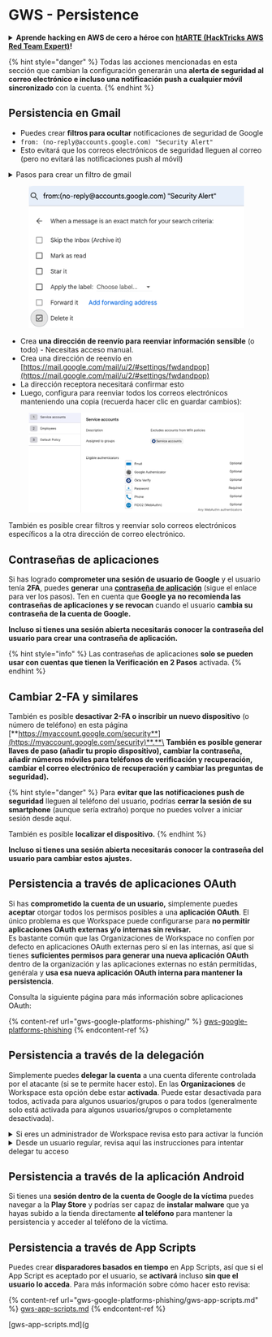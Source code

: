 # GWS - Persistence

<details>

<summary><strong>Aprende hacking en AWS de cero a héroe con</strong> <a href="https://training.hacktricks.xyz/courses/arte"><strong>htARTE (HackTricks AWS Red Team Expert)</strong></a><strong>!</strong></summary>

Otras formas de apoyar a HackTricks:

* Si quieres ver a tu **empresa anunciada en HackTricks** o **descargar HackTricks en PDF** revisa los [**PLANES DE SUSCRIPCIÓN**](https://github.com/sponsors/carlospolop)!
* Consigue el [**merchandising oficial de PEASS & HackTricks**](https://peass.creator-spring.com)
* Descubre [**La Familia PEASS**](https://opensea.io/collection/the-peass-family), nuestra colección de [**NFTs**](https://opensea.io/collection/the-peass-family) exclusivos
* **Únete al** 💬 [**grupo de Discord**](https://discord.gg/hRep4RUj7f) o al [**grupo de telegram**](https://t.me/peass) o **sígueme** en **Twitter** 🐦 [**@carlospolopm**](https://twitter.com/carlospolopm)**.**
* **Comparte tus trucos de hacking enviando PRs a los repositorios de github** [**HackTricks**](https://github.com/carlospolop/hacktricks) y [**HackTricks Cloud**](https://github.com/carlospolop/hacktricks-cloud).

</details>

{% hint style="danger" %}
Todas las acciones mencionadas en esta sección que cambian la configuración generarán una **alerta de seguridad al correo electrónico e incluso una notificación push a cualquier móvil sincronizado** con la cuenta.
{% endhint %}

## **Persistencia en Gmail**

* Puedes crear **filtros para ocultar** notificaciones de seguridad de Google
* `from: (no-reply@accounts.google.com) "Security Alert"`
* Esto evitará que los correos electrónicos de seguridad lleguen al correo (pero no evitará las notificaciones push al móvil)

<details>

<summary>Pasos para crear un filtro de gmail</summary>

(Instrucciones de [**aquí**](https://support.google.com/mail/answer/6579))

1. Abre [Gmail](https://mail.google.com/).
2. En el cuadro de búsqueda en la parte superior, haz clic en Mostrar opciones de búsqueda ![photos tune](https://lh3.googleusercontent.com/cD6YR\_YvqXqNKxrWn2NAWkV6tjJtg8vfvqijKT1\_9zVCrl2sAx9jROKhLqiHo2ZDYTE=w36) .
3. Introduce tus criterios de búsqueda. Si quieres comprobar que tu búsqueda es correcta, mira qué correos electrónicos aparecen haciendo clic en **Buscar**.
4. En la parte inferior de la ventana de búsqueda, haz clic en **Crear filtro**.
5. Elige lo que te gustaría que hiciera el filtro.
6. Haz clic en **Crear filtro**.

Revisa tu filtro actual (para eliminarlos) en [https://mail.google.com/mail/u/0/#settings/filters](https://mail.google.com/mail/u/0/#settings/filters)

</details>

<figure><img src="../../.gitbook/assets/image (142).png" alt=""><figcaption></figcaption></figure>

* Crea **una dirección de reenvío para reenviar información sensible** (o todo) - Necesitas acceso manual.
* Crea una dirección de reenvío en [https://mail.google.com/mail/u/2/#settings/fwdandpop](https://mail.google.com/mail/u/2/#settings/fwdandpop)
* La dirección receptora necesitará confirmar esto
* Luego, configura para reenviar todos los correos electrónicos manteniendo una copia (recuerda hacer clic en guardar cambios):

<figure><img src="../../.gitbook/assets/image (143).png" alt=""><figcaption></figcaption></figure>

También es posible crear filtros y reenviar solo correos electrónicos específicos a la otra dirección de correo electrónico.

## Contraseñas de aplicaciones

Si has logrado **comprometer una sesión de usuario de Google** y el usuario tenía **2FA**, puedes **generar** una [**contraseña de aplicación**](https://support.google.com/accounts/answer/185833?hl=en) (sigue el enlace para ver los pasos). Ten en cuenta que **Google ya no recomienda las contraseñas de aplicaciones y se revocan** cuando el usuario **cambia su contraseña de la cuenta de Google.**

**Incluso si tienes una sesión abierta necesitarás conocer la contraseña del usuario para crear una contraseña de aplicación.**

{% hint style="info" %}
Las contraseñas de aplicaciones **solo se pueden usar con cuentas que tienen la Verificación en 2 Pasos** activada.
{% endhint %}

## Cambiar 2-FA y similares

También es posible **desactivar 2-FA o inscribir un nuevo dispositivo** (o número de teléfono) en esta página [**https://myaccount.google.com/security**](https://myaccount.google.com/security)**.**\
**También es posible generar llaves de paso (añadir tu propio dispositivo), cambiar la contraseña, añadir números móviles para teléfonos de verificación y recuperación, cambiar el correo electrónico de recuperación y cambiar las preguntas de seguridad).**

{% hint style="danger" %}
Para **evitar que las notificaciones push de seguridad** lleguen al teléfono del usuario, podrías **cerrar la sesión de su smartphone** (aunque sería extraño) porque no puedes volver a iniciar sesión desde aquí.

También es posible **localizar el dispositivo.**
{% endhint %}

**Incluso si tienes una sesión abierta necesitarás conocer la contraseña del usuario para cambiar estos ajustes.**

## Persistencia a través de aplicaciones OAuth

Si has **comprometido la cuenta de un usuario,** simplemente puedes **aceptar** otorgar todos los permisos posibles a una **aplicación OAuth**. El único problema es que Workspace puede configurarse para **no permitir aplicaciones OAuth externas y/o internas sin revisar.**\
Es bastante común que las Organizaciones de Workspace no confíen por defecto en aplicaciones OAuth externas pero sí en las internas, así que si tienes **suficientes permisos para generar una nueva aplicación OAuth** dentro de la organización y las aplicaciones externas no están permitidas, genérala y **usa esa nueva aplicación OAuth interna para mantener la persistencia**.

Consulta la siguiente página para más información sobre aplicaciones OAuth:

{% content-ref url="gws-google-platforms-phishing/" %}
[gws-google-platforms-phishing](gws-google-platforms-phishing/)
{% endcontent-ref %}

## Persistencia a través de la delegación

Simplemente puedes **delegar la cuenta** a una cuenta diferente controlada por el atacante (si se te permite hacer esto). En las **Organizaciones** de Workspace esta opción debe estar **activada**. Puede estar desactivada para todos, activada para algunos usuarios/grupos o para todos (generalmente solo está activada para algunos usuarios/grupos o completamente desactivada).

<details>

<summary>Si eres un administrador de Workspace revisa esto para activar la función</summary>

(Información [copiada de la documentación](https://support.google.com/a/answer/7223765))

Como administrador de tu organización (por ejemplo, tu trabajo o escuela), controlas si los usuarios pueden delegar acceso a su cuenta de Gmail. Puedes permitir que todos tengan la opción de delegar su cuenta. O, solo permitir que personas en ciertos departamentos configuren la delegación. Por ejemplo, puedes:

* Añadir un asistente administrativo como delegado en tu cuenta de Gmail para que puedan leer y enviar correos electrónicos en tu nombre.
* Añadir un grupo, como tu departamento de ventas, en Grupos como delegado para dar acceso a todos a una cuenta de Gmail.

Los usuarios solo pueden delegar acceso a otro usuario en la misma organización, independientemente de su dominio o su unidad organizativa.

#### Límites y restricciones de delegación

* Opción **Permitir a los usuarios otorgar acceso a su buzón a un grupo de Google**: Para usar esta opción, debe estar habilitada para la OU de la cuenta delegada y para la OU de cada miembro del grupo. Los miembros del grupo que pertenecen a una OU sin esta opción habilitada no pueden acceder a la cuenta delegada.
* Con un uso típico, 40 usuarios delegados pueden acceder a una cuenta de Gmail al mismo tiempo. Un uso por encima del promedio por parte de uno o más delegados podría reducir este número.
* Los procesos automatizados que acceden frecuentemente a Gmail también podrían reducir el número de delegados que pueden acceder a una cuenta al mismo tiempo. Estos procesos incluyen APIs o extensiones de navegador que acceden a Gmail con frecuencia.
* Una sola cuenta de Gmail admite hasta 1,000 delegados únicos. Un grupo en Grupos cuenta como un delegado hacia el límite.
* La delegación no aumenta los límites de una cuenta de Gmail. Las cuentas de Gmail con usuarios delegados tienen los límites y políticas estándar de una cuenta de Gmail. Para más detalles, visita [Límites y políticas de Gmail](https://support.google.com/a/topic/28609).

#### Paso 1: Activar la delegación de Gmail para tus usuarios

**Antes de comenzar:** Para aplicar la configuración a ciertos usuarios, coloca sus cuentas en una [unidad organizativa](https://support.google.com/a/topic/1227584).

1. [Inicia sesión](https://admin.google.com/) en tu [Consola de administración de Google](https://support.google.com/a/answer/182076).

Inicia sesión con una _cuenta de administrador_, no con tu cuenta actual CarlosPolop@gmail.com 2. En la Consola de administración, ve a Menú ![](https://storage.googleapis.com/support-kms-prod/JxKYG9DqcsormHflJJ8Z8bHuyVI5YheC0lAp)![y luego](https://storage.googleapis.com/support-kms-prod/Th2Tx0uwPMOhsMPn7nRXMUo3vs6J0pto2DTn)![](https://storage.googleapis.com/support-kms-prod/ocGtUSENh4QebLpvZcmLcNRZyaTBcolMRSyl) **Aplicaciones**![y luego](https://storage.googleapis.com/support-kms-prod/Th2Tx0uwPMOhsMPn7nRXMUo3vs6J0pto2DTn)**Google Workspace**![y luego](https://storage.googleapis.com/support-kms-prod/Th2Tx0uwPMOhsMPn7nRXMUo3vs6J0pto2DTn)**Gmail**![y luego](https://storage.googleapis.com/support-kms-prod/Th2Tx0uwPMOhsMPn7nRXMUo3vs6J0pto2DTn)**Configuración de usuario**. 3. Para aplicar la configuración a todos, deja seleccionada la unidad organizativa superior. De lo contrario, selecciona una unidad organizativa hija. 4. Haz clic en **Delegación de correo**. 5. Marca la casilla **Permitir a los usuarios delegar acceso a su buzón a otros usuarios en el dominio**. 6. (Opcional) Para permitir a los usuarios especificar qué información del remitente se incluye en los mensajes delegados enviados desde su cuenta, marca la casilla **Permitir a los usuarios personalizar esta configuración**. 7. Selecciona una opción para la información del remitente predeterminada que se incluye en los mensajes enviados por los delegados:

* **Mostrar al propietario de la cuenta y al delegado que envió el correo electrónico**—Los mensajes incluyen las direcciones de correo electrónico del propietario de la cuenta de Gmail y del delegado.
* **Mostrar solo al propietario de la cuenta**—Los mensajes incluyen la dirección de correo electrónico solo del propietario de la cuenta de Gmail. La dirección de correo electrónico del delegado no se incluye.

8. (Opcional) Para permitir a los usuarios añadir un grupo en Grupos como delegado, marca la casilla **Permitir a los usuarios otorgar acceso a su buzón a un grupo de Google**.
9. Haz clic en **Guardar**. Si configuraste una unidad organizativa hija, podrías poder **Heredar** o **Sobrescribir** la configuración de una unidad organizativa padre.
10. (Opcional) Para activar la delegación de Gmail para otras unidades organizativas, repite los pasos del 3 al 9.

Los cambios pueden tardar hasta 24 horas pero normalmente ocurren más rápidamente. [Aprende más](https://support.google.com/a/answer/7514107)

#### Paso 2: Haz que los usuarios configuren delegados para sus cuentas

Después de activar la delegación, tus usuarios van a su configuración de Gmail para asignar delegados. Los delegados pueden entonces leer, enviar y recibir mensajes en nombre del usuario.

Para más detalles, dirige a los usuarios a [Delegar y colaborar en el correo electrónico](https://support.google.com/a/users/answer/138350).

</details>

<details>

<summary>Desde un usuario regular, revisa aquí las instrucciones para intentar delegar tu acceso</summary>

(Info copiada [**de la documentación**](https://support.google.com/mail/answer/138350))

Puedes añadir hasta 10 delegados.

Si estás usando Gmail a través de tu trabajo, escuela u otra organización:

* Puedes añadir hasta 1000 delegados dentro de tu organización.
* Con un uso típico, 40 delegados pueden acceder a una cuenta de Gmail al mismo tiempo.
* Si usas procesos automatizados, como APIs o extensiones de navegador, unos pocos delegados pueden acceder a una cuenta de Gmail al mismo tiempo.

1. En tu computadora, abre [Gmail](https://mail.google.com/). No puedes añadir delegados desde la aplicación de Gmail.
2. En la parte superior derecha, haz clic en Configuración ![Configuración](https://lh3.googleusercontent.com/p3J-ZSPOLtuBBR\_ofWTFDfdgAYQgi8mR5c76ie8XQ2wjegk7-yyU5zdRVHKybQgUlQ=w36-h36) ![y luego](https://lh3.googleusercontent.com/3\_l97rr0GvhSP2XV5OoCkV2ZDTIisAOczrSdzNCBxhIKWrjXjHucxNwocghoUa39gw=w36-h36) **Ver todas las configuraciones**.
3. Haz clic en la pestaña **Cuentas e Importación** o **Cuentas**.
4. En la sección "Conceder acceso a tu cuenta", haz clic en **Añadir otra cuenta**. Si estás usando Gmail a través de tu trabajo o escuela, tu organización puede restringir la delegación de correo electrónico. Si no ves esta configuración, contacta a tu administrador.

* Si no ves Conceder acceso a tu cuenta, entonces está restringido.

5. Introduce la dirección de correo electrónico de la persona que quieres añadir. Si estás usando Gmail a través de tu trabajo, escuela u otra organización, y tu administrador lo permite, puedes introducir la dirección de correo electrónico de un grupo. Este grupo debe tener el mismo dominio que tu organización. Los miembros externos del grupo se les niega el acceso de delegación.\
   \
   **Importante:** Si la cuenta que delegas es una cuenta nueva o la contraseña fue restablecida, el Administrador debe desactivar el requisito de cambiar la contraseña cuando inicies sesión por primera vez.

* [Aprende cómo un Administrador puede crear un usuario](https://support.google.com/a/answer/33310).
* [Aprende cómo un Administrador puede restablecer contraseñas](https://support.google.com/a/answer/33319).

6\. Haz clic en **Siguiente paso** ![y luego](https://lh3.googleusercontent.com/QbWcYKta5vh\_4-OgUeFmK-JOB0YgLLoGh69P478nE6mKdfpWQniiBabjF7FVoCVXI0g=h36) **Enviar correo electrónico para conceder acceso**.

La persona que añadiste recibirá un correo electrónico pidiéndole que confirme. La invitación caduca después de una semana.

Si añadiste un grupo, todos los miembros del grupo se convertirán en delegados sin necesidad de confirmar.

Nota: Puede tardar hasta 24 horas para que la delegación comience a tener efecto.

</details>

## Persistencia a través de la aplicación Android

Si tienes una **sesión dentro de la cuenta de Google de la víctima** puedes navegar a la **Play Store** y podrías ser capaz de **instalar malware** que ya hayas subido a la tienda directamente **al teléfono** para mantener la persistencia y acceder al teléfono de la víctima.

## **Persistencia a través de** App Scripts

Puedes crear **disparadores basados en tiempo** en App Scripts, así que si el App Script es aceptado por el usuario, se **activará** incluso **sin que el usuario lo acceda**. Para más información sobre cómo hacer esto revisa:

{% content-ref url="gws-google-platforms-phishing/gws-app-scripts.md" %}
[gws-app-scripts.md](gws-google-platforms-phishing/gws-app-scripts.md)
{% endcontent-ref %}

\[gws-app-scripts.md]\(g
